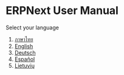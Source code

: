 <!-- add-breadcrumbs -->
<!-- title: ERPNext User Manual -->
# ERPNext User Manual

Select your language

1. [ภาษาไทย](/docs/user/manual/th)
1. [English](/docs/user/manual/en)
1. [Deutsch](/docs/user/manual/de)
1. [Español](/docs/user/manual/es)
1. [Lietuvių](/docs/user/manual/lt)